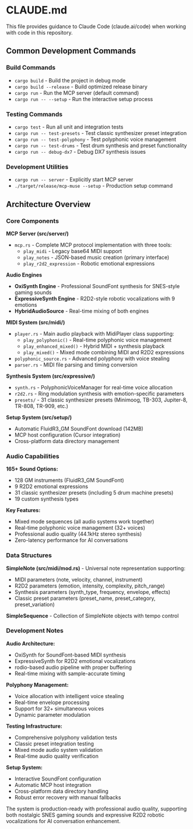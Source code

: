 # CLAUDE.md

This file provides guidance to Claude Code (claude.ai/code) when working with code in this repository.

## Common Development Commands

### Build Commands
- `cargo build` - Build the project in debug mode
- `cargo build --release` - Build optimized release binary
- `cargo run` - Run the MCP server (default command)
- `cargo run -- --setup` - Run the interactive setup process

### Testing Commands
- `cargo test` - Run all unit and integration tests
- `cargo run -- test-presets` - Test classic synthesizer preset integration
- `cargo run -- test-polyphony` - Test polyphonic voice management
- `cargo run -- test-drums` - Test drum synthesis and preset functionality
- `cargo run -- debug-dx7` - Debug DX7 synthesis issues

### Development Utilities
- `cargo run -- server` - Explicitly start MCP server
- `./target/release/mcp-muse --setup` - Production setup command

## Architecture Overview

### Core Components

**MCP Server (src/server/)**
- `mcp.rs` - Complete MCP protocol implementation with three tools:
  - `play_midi` - Legacy base64 MIDI support
  - `play_notes` - JSON-based music creation (primary interface)
  - `play_r2d2_expression` - Robotic emotional expressions

**Audio Engines**
- **OxiSynth Engine** - Professional SoundFont synthesis for SNES-style gaming sounds
- **ExpressiveSynth Engine** - R2D2-style robotic vocalizations with 9 emotions
- **HybridAudioSource** - Real-time mixing of both engines

**MIDI System (src/midi/)**
- `player.rs` - Main audio playback with MidiPlayer class supporting:
  - `play_polyphonic()` - Real-time polyphonic voice management
  - `play_enhanced_mixed()` - Hybrid MIDI + synthesis playback
  - `play_mixed()` - Mixed mode combining MIDI and R2D2 expressions
- `polyphonic_source.rs` - Advanced polyphony with voice stealing
- `parser.rs` - MIDI file parsing and timing conversion

**Synthesis System (src/expressive/)**
- `synth.rs` - PolyphonicVoiceManager for real-time voice allocation
- `r2d2.rs` - Ring modulation synthesis with emotion-specific parameters
- `presets/` - 31 classic synthesizer presets (Minimoog, TB-303, Jupiter-8, TR-808, TR-909, etc.)

**Setup System (src/setup/)**
- Automatic FluidR3_GM SoundFont download (142MB)
- MCP host configuration (Cursor integration)
- Cross-platform data directory management

### Audio Capabilities

**165+ Sound Options:**
- 128 GM instruments (FluidR3_GM SoundFont)
- 9 R2D2 emotional expressions
- 31 classic synthesizer presets (including 5 drum machine presets)
- 19 custom synthesis types

**Key Features:**
- Mixed mode sequences (all audio systems work together)
- Real-time polyphonic voice management (32+ voices)
- Professional audio quality (44.1kHz stereo synthesis)
- Zero-latency performance for AI conversations

### Data Structures

**SimpleNote (src/midi/mod.rs)** - Universal note representation supporting:
- MIDI parameters (note, velocity, channel, instrument)
- R2D2 parameters (emotion, intensity, complexity, pitch_range)
- Synthesis parameters (synth_type, frequency, envelope, effects)
- Classic preset parameters (preset_name, preset_category, preset_variation)

**SimpleSequence** - Collection of SimpleNote objects with tempo control

### Development Notes

**Audio Architecture:**
- OxiSynth for SoundFont-based MIDI synthesis
- ExpressiveSynth for R2D2 emotional vocalizations
- rodio-based audio pipeline with proper buffering
- Real-time mixing with sample-accurate timing

**Polyphony Management:**
- Voice allocation with intelligent voice stealing
- Real-time envelope processing
- Support for 32+ simultaneous voices
- Dynamic parameter modulation

**Testing Infrastructure:**
- Comprehensive polyphony validation tests
- Classic preset integration testing
- Mixed mode audio system validation
- Real-time audio quality verification

**Setup System:**
- Interactive SoundFont configuration
- Automatic MCP host integration
- Cross-platform data directory handling
- Robust error recovery with manual fallbacks

The system is production-ready with professional audio quality, supporting both nostalgic SNES gaming sounds and expressive R2D2 robotic vocalizations for AI conversation enhancement.